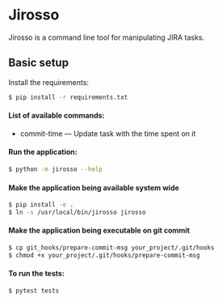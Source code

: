 # Jirosso

Jirosso is a command line tool for manipulating JIRA tasks.

## Basic setup

Install the requirements:
```bash
$ pip install -r requirements.txt
```

#### List of available commands:

  * commit-time –– Update task with the time spent on it

#### Run the application:
```bash
$ python -m jirosso --help
```

#### Make the application being available system wide
```bash
$ pip install -e .
$ ln -s /usr/local/bin/jirosso jirosso
```

#### Make the application being executable on git commit
```bash
$ cp git_hooks/prepare-commit-msg your_project/.git/hooks
$ chmod +x your_project/.git/hooks/prepare-commit-msg
```

#### To run the tests:
```
$ pytest tests
```
